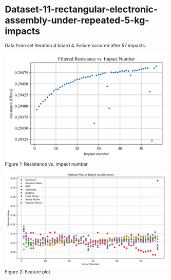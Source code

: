 # Dataset-11-rectangular-electronic-assembly-under-repeated-5-kg-impacts
Data from set iteration 4 board 4. Failure occured after 57 impacts.

![Figure 1](Figures/4_4_metric_plot.png)
Figure 1: Resistance vs. impact number

![Figure 2](Figures/4_4_feature_plot.png)
Figure 2: Feature plot
